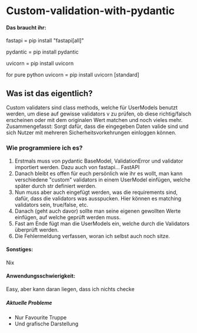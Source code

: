 # Custom-validation-with-pydantic

#### Das braucht ihr:

fastapi = pip install "fastapi[all]"

pydantic = pip install pydantic

uvicorn = pip install uvicorn

for pure python uvicorn = pip install uvicorn [standard]

## Was ist das eigentlich?

Custom validaters sind class methods, welche für UserModels benutzt werden, um diese auf gewisse validators v zu prüfen,
ob diese richtig/falsch erscheinen oder mit dem originalen Wert matchen und noch vieles mehr.
Zusammengefasst: Sorgt dafür, dass die eingegeben Daten valide sind und sich Nutzer mit mehreren Sicherheitsvorkehrungen
einloggen können.

### Wie programmiere ich es?

1. Erstmals muss von pydantic BaseModel, ValidationError und validator importiert werden. Dazu auch von fastapi... FastAPI
2. Danach bleibt es offen für euch persönlich wie ihr es wollt, man kann verschiedene "custom" validators in einem UserModel einfügen, welche später durch str definiert werden.
3. Nun muss aber auch eingefügt werden, was die requirements sind, dafür, dass die validators was ausspucken. Hier können es matching validators sein, true/false, etc.
4. Danach (geht auch davor) sollte man seine eigenen gewollten Werte einfügen, auf welche geprüft werden muss.
5. Fast am Ende fügt man die UserModels ein, welche durch die Validators überprüft werden.
6. Die Fehlermeldung verfassen, woran ich selbst auch noch sitze.

#### Sonstiges:

Nix

#### Anwendungsschwierigkeit:

Easy, aber kann daran liegen, dass ich nichts checke

##### Aktuelle Probleme

* Nur Favourite Truppe
* Und grafische Darstellung